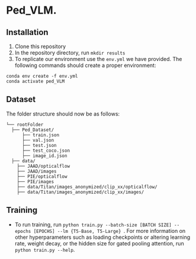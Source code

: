 # Ped_VLM.


## Installation
1. Clone this repository
2. In the repository directory, run `mkdir results`
3. To replicate our environment use the `env.yml` we have provided. The following commands should create a proper environment:

```
conda env create -f env.yml
conda activate ped_VLM
```

## Dataset
The folder structure should now be as follows: 
```
└── rootFolder
  ├── Ped_Dataset/
      ├── train.json
      ├── val.json
      ├── test.json
      ├── test_coco.json
      ├── image_id.json
  ├── data/
    ├── JAAD/opticalflow
    ├── JAAD/images
    ├── PIE/opticalflow
    ├── PIE/images
    ├── data/Titan/images_anonymized/clip_xx/opticalflow/
    ├── data/Titan/images_anonymized/clip_xx/images/
```
 
## Training
* To run training, run `python train.py --batch-size [BATCH SIZE] --epochs [EPOCHS] --lm {T5-Base, T5-Large} `. For more information on other hyperparameters such as loading checkpoints or altering learning rate, weight decay, or the hidden size for gated pooling attention, run `python train.py --help`.
